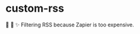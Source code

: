# custom-rss
:satellite: :page_with_curl: :sparkles: Filtering RSS because Zapier is too expensive.
